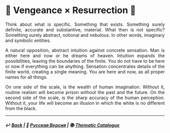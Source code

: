 # 🧙 Vengeance × Resurrection 🧙
<p align="justify">Think about what is specific. Something that exists. Something surely definite, accurate and substantive, material. What then is not specific? Something surely abstract, notional and nebulous. In other words, imaginary and symbolic entities.</p> 

<p align="justify">A natural opposition, abstract intuition against concrete sensation. Man is either here and now or he dreams of heaven. Intuition expands the possibilities, leaving the boundaries of the finite. You do not have to be here or now if everything can be anything. Sensation concentrates details of the finite world, creating a single meaning. You are here and now, as all proper names for all things.</p>

<p align="justify">On one side of the scale, is the wealth of human imagination. Without it, routine realism will become prison without the past and the future. On the second side of the scale, is the sharp accuracy of the human perception. Without it, your life will become an illusion in which the white is no different from the black.</p>

***

##### ↩️ [Back](index.md) | 🌻 [Русская Версия](coronzon-2.md) | 📚 [Thematic Catalogue](index_t.md)
